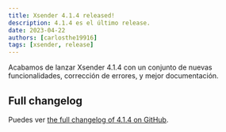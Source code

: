 ```yaml
---
title: Xsender 4.1.4 released!
description: 4.1.4 es el último release.
date: 2023-04-22
authors: [carlosthe19916]
tags: [xsender, release]
---
```


Acabamos de lanzar Xsender 4.1.4 con un conjunto de nuevas funcionalidades, corrección de errores, y mejor documentación.

## Full changelog

Puedes ver [the full changelog of 4.1.4 on GitHub](https://github.com/project-openubl/xsender/releases/tag/v4.1.4).